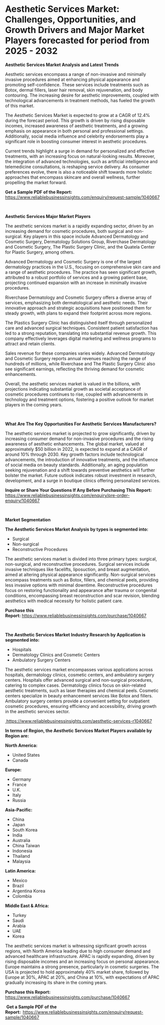 <p><h1>Aesthetic Services Market: Challenges, Opportunities, and Growth Drivers and Major Market Players forecasted for period from 2025 - 2032</h1></p><p><strong>Aesthetic Services Market Analysis and Latest Trends</strong></p>
<p><p>Aesthetic services encompass a range of non-invasive and minimally invasive procedures aimed at enhancing physical appearance and promoting self-confidence. These services include treatments such as Botox, dermal fillers, laser hair removal, skin rejuvenation, and body contouring. The increasing desire for aesthetic improvements, coupled with technological advancements in treatment methods, has fueled the growth of this market.</p><p>The Aesthetic Services Market is expected to grow at a CAGR of 12.4% during the forecast period. This growth is driven by rising disposable incomes, increased awareness of aesthetic treatments, and a growing emphasis on appearance in both personal and professional settings. Additionally, social media influence and celebrity endorsements play a significant role in boosting consumer interest in aesthetic procedures. </p><p>Current trends highlight a surge in demand for personalized and effective treatments, with an increasing focus on natural-looking results. Moreover, the integration of advanced technologies, such as artificial intelligence and telemedicine consultations, is reshaping service delivery. As consumer preferences evolve, there is also a noticeable shift towards more holistic approaches that encompass skincare and overall wellness, further propelling the market forward.</p></p>
<p><strong>Get a Sample PDF of the Report:&nbsp;</strong> <a href="https://www.reliablebusinessinsights.com/enquiry/request-sample/1040667?utm_campaign=1091&utm_medium=2&utm_source=Github&utm_content=ia&utm_term=13042025&utm_id=aesthetic-services">https://www.reliablebusinessinsights.com/enquiry/request-sample/1040667</a></p>
<p>&nbsp;</p>
<p><strong>Aesthetic Services Major Market Players</strong></p>
<p><p>The aesthetic services market is a rapidly expanding sector, driven by an increasing demand for cosmetic procedures, both surgical and non-surgical. Key players in this space include Advanced Dermatology and Cosmetic Surgery, Dermatology Solutions Group, Riverchase Dermatology and Cosmetic Surgery, The Plastic Surgery Clinic, and the Quatela Center for Plastic Surgery, among others. </p><p>Advanced Dermatology and Cosmetic Surgery is one of the largest dermatology practices in the U.S., focusing on comprehensive skin care and a range of aesthetic procedures. The practice has seen significant growth, attributed to a robust portfolio of services and a growing patient base, projecting continued expansion with an increase in minimally invasive procedures.</p><p>Riverchase Dermatology and Cosmetic Surgery offers a diverse array of services, emphasizing both dermatological and aesthetic needs. Their innovative approach and strategic acquisitions have positioned them for steady growth, with plans to expand their footprint across more regions.</p><p>The Plastics Surgery Clinic has distinguished itself through personalized care and advanced surgical techniques. Consistent patient satisfaction has led to a strong reputation, translating into substantial revenue growth. This company effectively leverages digital marketing and wellness programs to attract and retain clients.</p><p>Sales revenue for these companies varies widely. Advanced Dermatology and Cosmetic Surgery reports annual revenues reaching the range of hundreds of millions, while Riverchase and The Plastic Surgery Clinic also see significant earnings, reflecting the thriving demand for cosmetic enhancements.</p><p>Overall, the aesthetic services market is valued in the billions, with projections indicating substantial growth as societal acceptance of cosmetic procedures continues to rise, coupled with advancements in technology and treatment options, fostering a positive outlook for market players in the coming years.</p></p>
<p>&nbsp;</p>
<p><strong>What Are The Key Opportunities For Aesthetic Services Manufacturers?</strong></p>
<p><p>The aesthetic services market is projected to grow significantly, driven by increasing consumer demand for non-invasive procedures and the rising awareness of aesthetic enhancements. The global market, valued at approximately $50 billion in 2022, is expected to expand at a CAGR of around 10% through 2030. Key growth factors include technological advancements, the introduction of innovative treatments, and the influence of social media on beauty standards. Additionally, an aging population seeking rejuvenation and a shift towards preventive aesthetics will further bolster the market. Future outlook indicates robust investment in research, development, and a surge in boutique clinics offering personalized services.</p></p>
<p><strong>Inquire or Share Your Questions If Any Before Purchasing This Report:</strong> <a href="https://www.reliablebusinessinsights.com/enquiry/pre-order-enquiry/1040667?utm_campaign=1091&utm_medium=2&utm_source=Github&utm_content=ia&utm_term=13042025&utm_id=aesthetic-services">https://www.reliablebusinessinsights.com/enquiry/pre-order-enquiry/1040667</a></p>
<p>&nbsp;</p>
<p><strong>Market Segmentation</strong></p>
<p><strong>The Aesthetic Services Market Analysis by types is segmented into:</strong></p>
<p><ul><li>Surgical</li><li>Non-surgical</li><li>Reconstructive Procedures</li></ul></p>
<p><p>The aesthetic services market is divided into three primary types: surgical, non-surgical, and reconstructive procedures. Surgical services include invasive techniques like facelifts, liposuction, and breast augmentation, aimed at altering physical appearance significantly. Non-surgical services encompass treatments such as Botox, fillers, and chemical peels, providing less invasive options with minimal downtime. Reconstructive procedures focus on restoring functionality and appearance after trauma or congenital conditions, encompassing breast reconstruction and scar revision, blending aesthetics with medical necessity for holistic patient care.</p></p>
<p><strong>Purchase this Report:&nbsp;</strong><a href="https://www.reliablebusinessinsights.com/purchase/1040667?utm_campaign=1091&utm_medium=2&utm_source=Github&utm_content=ia&utm_term=13042025&utm_id=aesthetic-services">https://www.reliablebusinessinsights.com/purchase/1040667</a></p>
<p>&nbsp;</p>
<p><strong>The Aesthetic Services Market Industry Research by Application is segmented into:</strong></p>
<p><ul><li>Hospitals</li><li>Dermatology Clinics and Cosmetic Centers</li><li>Ambulatory Surgery Centers</li></ul></p>
<p><p>The aesthetic services market encompasses various applications across hospitals, dermatology clinics, cosmetic centers, and ambulatory surgery centers. Hospitals offer advanced surgical and non-surgical procedures, catering to complex cases. Dermatology clinics focus on skin-related aesthetic treatments, such as laser therapies and chemical peels. Cosmetic centers specialize in beauty enhancement services like Botox and fillers. Ambulatory surgery centers provide a convenient setting for outpatient cosmetic procedures, ensuring efficiency and accessibility, driving growth in the aesthetic services sector.</p></p>
<p><a href="https://www.reliablebusinessinsights.com/aesthetic-services-r1040667?utm_campaign=1091&utm_medium=2&utm_source=Github&utm_content=ia&utm_term=13042025&utm_id=aesthetic-services">&nbsp;https://www.reliablebusinessinsights.com/aesthetic-services-r1040667</a></p>
<p><strong>In terms of Region, the Aesthetic Services Market Players available by Region are:</strong></p>
<p>
    <p> <strong> North America: </strong>
        <ul>
            <li>United States</li>
            <li>Canada</li>
        </ul>
        </p> 
    <p> <strong> Europe: </strong>
        <ul>
            <li>Germany</li>
            <li>France</li>
            <li>U.K.</li>
            <li>Italy</li>
            <li>Russia</li>
        </ul>
        </p> 
    <p> <strong> Asia-Pacific: </strong>
        <ul>
            <li>China</li>
            <li>Japan</li>
            <li>South Korea</li>
            <li>India</li>
            <li>Australia</li>
            <li>China Taiwan</li>
            <li>Indonesia</li>
            <li>Thailand</li>
            <li>Malaysia</li>
        </ul>
        </p> 
    <p> <strong> Latin America: </strong>
        <ul>
            <li>Mexico</li>
            <li>Brazil</li>
            <li>Argentina Korea</li>
            <li>Colombia</li>
        </ul>
        </p> 
    <p> <strong> Middle East & Africa: </strong>
        <ul>
            <li>Turkey</li>
            <li>Saudi</li>
            <li>Arabia</li>
            <li>UAE</li>
            <li>Korea</li>
        </ul>
    </p>
    </p>
<p><p>The aesthetic services market is witnessing significant growth across regions, with North America leading due to high consumer demand and advanced healthcare infrastructure. APAC is rapidly expanding, driven by rising disposable incomes and an increasing focus on personal appearance. Europe maintains a strong presence, particularly in cosmetic surgeries. The USA is projected to hold approximately 40% market share, followed by Europe at 30%, APAC at 20%, and China at 10%, with expectations of APAC gradually increasing its share in the coming years.</p></p>
<p><strong>Purchase this Report: </strong><a href="https://www.reliablebusinessinsights.com/purchase/1040667?utm_campaign=1091&utm_medium=2&utm_source=Github&utm_content=ia&utm_term=13042025&utm_id=aesthetic-services">https://www.reliablebusinessinsights.com/purchase/1040667</a></p>
<p>&nbsp;<strong>Get a Sample PDF of the Report:&nbsp;&nbsp;</strong><a href="https://www.reliablebusinessinsights.com/enquiry/request-sample/1040667?utm_campaign=1091&utm_medium=2&utm_source=Github&utm_content=ia&utm_term=13042025&utm_id=aesthetic-services">https://www.reliablebusinessinsights.com/enquiry/request-sample/1040667</a></p>
<p><strong></strong></p>
<p><p></p><p></p><p></p></p>